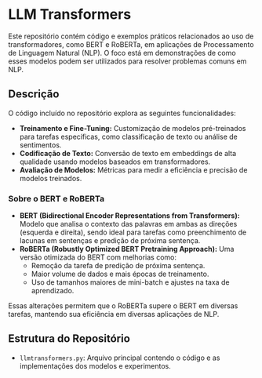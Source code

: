 # LLM Transformers

Este repositório contém código e exemplos práticos relacionados ao uso de transformadores, como BERT e RoBERTa, em aplicações de Processamento de Linguagem Natural (NLP). O foco está em demonstrações de como esses modelos podem ser utilizados para resolver problemas comuns em NLP.

## Descrição

O código incluído no repositório explora as seguintes funcionalidades:

- **Treinamento e Fine-Tuning:** Customização de modelos pré-treinados para tarefas específicas, como classificação de texto ou análise de sentimentos.
- **Codificação de Texto:** Conversão de texto em embeddings de alta qualidade usando modelos baseados em transformadores.
- **Avaliação de Modelos:** Métricas para medir a eficiência e precisão de modelos treinados.

### Sobre o BERT e RoBERTa

- **BERT (Bidirectional Encoder Representations from Transformers):** Modelo que analisa o contexto das palavras em ambas as direções (esquerda e direita), sendo ideal para tarefas como preenchimento de lacunas em sentenças e predição de próxima sentença.
- **RoBERTa (Robustly Optimized BERT Pretraining Approach):** Uma versão otimizada do BERT com melhorias como:
  - Remoção da tarefa de predição de próxima sentença.
  - Maior volume de dados e mais épocas de treinamento.
  - Uso de tamanhos maiores de mini-batch e ajustes na taxa de aprendizado.

Essas alterações permitem que o RoBERTa supere o BERT em diversas tarefas, mantendo sua eficiência em diversas aplicações de NLP.

## Estrutura do Repositório

- `llmtransformers.py`: Arquivo principal contendo o código e as implementações dos modelos e experimentos.


